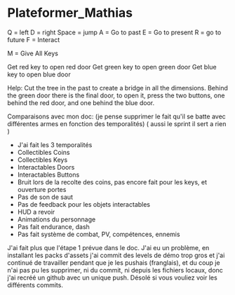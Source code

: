 # Plateformer_Mathias
Q = left
D = right
Space = jump
A = Go to past
E = Go to present
R = go to future
F = Interact

M = Give All Keys

Get red key to open red door
Get green key to open green door
Get blue key to open blue door

Help:
Cut the tree in the past to create a bridge in
all the dimensions.
Behind the green door there is the final door,
to open it, press the two buttons, one behind
the red door, and one behind the blue door.

Comparaisons avec mon doc:
(je pense supprimer le fait qu'il se batte avec 
différentes armes en fonction des temporalités)
( aussi le sprint il sert a rien )
- J'ai fait les 3 temporalités
- Collectibles Coins
- Collectibles Keys
- Interactables Doors
- Interactables Buttons
- Bruit lors de la recolte des coins,
pas encore fait pour les keys, et ouverture portes
- Pas de son de saut
- Pas de feedback pour les objets interactables
- HUD a revoir
- Animations du personnage
- Pas fait endurance, dash
- Pas fait système de combat, PV, compétences, ennemis

J'ai fait plus que l'étape 1 prévue dans le doc.
J'ai eu un problème, en installant les packs d'assets j'ai
commit des levels de démo trop gros et j'ai continué de
travailler pendant que je les pushais (franglais), et du
coup je n'ai pas pu les supprimer, ni du commit, ni depuis
les fichiers locaux, donc j'ai recréé un github avec un
unique push. Désolé si vous vouliez voir les différents
commits.

